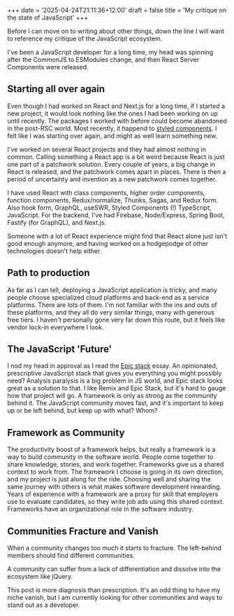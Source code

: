 +++
date = '2025-04-24T21:11:36+12:00'
draft = false
title = 'My critique on the state of JavaScript'
+++

Before I can move on to writing about other things, down the line I will want to reference my critique of the JavaScript ecosystem.

I've been a JavaScript developer for a long time, my head was spinning after the CommonJS to ESModules change,
and then React Server Components were released.

## Starting all over again

Even though I had worked on React and Next.js for a long time, if I started a new project,
it would look nothing like the ones I had been working on up until recently.
The packages I worked with before could become abandoned in the post-RSC world.
Most recently, it happend to [styled components](https://github.com/orgs/styled-components/discussions/5568).
I felt like I was starting over again, and might as well learn something new.

I've worked on several React projects and they had almost nothing in common.
Calling something a React app is a bit weird because React is just one part of a patchwork solution.
Every couple of years, a big change in React is released, and the patchwork comes apart in places.
There is then a period of uncertainty and invention as a new patchwork comes together.

I have used React with class components, higher order components, function components, Redux/normalize, Thunks, Sagas, and Redux form. Also hook form, GraphQL, useSWR, Styled Components (!) TypeScript, JavaScript.
For the backend, I've had Firebase, Node/Express, Spring Boot, Fastify (for GraphQL), and Next.js.

Someone with a lot of React experience might find that React alone just isn't good enough anymore, and having worked on a hodgepodge of other technologies doesn't help either.

## Path to production

As far as I can tell, deploying a JavaScript application is tricky, and many people choose specialized cloud platforms and back-end as a service platforms. There are lots of them. I'm not familiar with the ins and outs of these platforms, and they all do very similar things, many with generous free tiers. I haven't personally gone very far down this route, but it feels like vendor lock-in everywhere I look.

## The JavaScript 'Future'

I nod my head in approval as I read the [Epic stack](https://www.epicweb.dev/epic-stack) essay.
An opinionated, prescriptive JavaScript stack that gives you everything you might possibly need?
Analysis paralysis is a big problem in JS world, and Epic stack looks great as a solution to that.
I like Remix and Epic Stack, but it's hard to gauge how that project will go.
A framework is only as strong as the community behind it.
The JavaScript community moves fast, and it's important to keep up or be left behind, but keep up with what? Whom?

## Framework as Community

The productivity boost of a framework helps, but really a framework is a way to build community in the software world.
People come together to share knowledge, stories, and work together. Frameworks give us a shared context to work from.
The framework I choose is going in its own direction, and my project is just along for the ride. Choosing well and sharing
the same journey with others is what makes software development rewarding.
Years of experience with a framework are a proxy for skill that employers use to evaluate candidates,
so they write job ads using this shared context. Frameworks have an organizational role in the software industry.

## Communities Fracture and Vanish

When a community changes too much it starts to fracture. The left-behind members should find different communities.

A community can suffer from a lack of differentiation and dissolve into the ecosystem like jQuery.

This post is more diagnosis than prescription. It's an odd thing to have my niche vanish, but I am currently looking for other communities and ways to stand out as a developer.